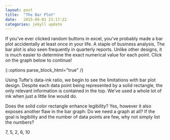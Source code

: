 ```yaml
---
layout: post
title:  "The Bar Plot"
date:   2015-09-01 23:17:22
categories: jekyll update
---
```


If you've ever clicked random buttons in excel, you've probably
made a bar plot accidentally at least once in your life.  A staple of business analysis,
The bar plot is also seen frequently in quarterly reports. Unlike other designs,
it is much easier to determine the exact numerical value for each point.
Click on the graph below to continue!



<div id="bar-plot"></div>
{::options parse_block_html="true" /}




Using Tufte's data-ink ratio, we begin to see the limitations with bar plot design.
Despite each data point being represented by a solid rectangle, the only relevant
information is contained in the top.  We've used a whole lot of ink when just a little
line would do.

Does the solid color rectangle enhance legibility?  Yes, however it also exposes another
flaw in the bar graph: Do we need a graph at all?  If the goal is legibility and
the number of data points are few, why not simply list the numbers?

7, 5, 2, 6, 10

<style>

.rectangle {
	fill: steelblue;
}
.axis {
  font: 10px sans-serif;
}

.axis path,
.axis line {
  fill: none;
  stroke: #000;
  shape-rendering: crispEdges;
}
</style>
<script src="https://cdnjs.cloudflare.com/ajax/libs/d3/3.5.6/d3.min.js"></script>
<script>
  (function () {
    var data = [
    {'x':1,'y':7}, {'x':2,'y':5}, {'x':3,'y':2},
    {'x':4,'y':6}, {'x':5, 'y':10}
    ];
    var state = 0;

    var margin = {top: 40, right: 40, bottom: 80, left: 40};
    var width = 600 - margin.left - margin.right;
    var height = 500 - margin.top - margin.bottom;

    var svg = d3.select("div#bar-plot").append("svg")
  	  .attr("width", width + margin.left + margin.right)
      .attr("height", height + margin.top + margin.bottom)
  	  .append("g")
      .attr("transform", "translate(" + margin.left + "," + margin.top + ")")
      .on('click', function (d) {
          if (state == 0) {
            state = 1;
            var rects = d3.selectAll(".rectangle")
              .transition()
              .duration(2000)
              .style("fill", "white")
              .style("stroke","black")
              .style("stroke-width","1px")
              .transition()
              .duration(2000)
              .attr("height", function (d) {
                  return 1;
              });
            }
        });

    var y = d3.scale.linear()
  		.domain([0, d3.max(data, function (d) { return d.y; })])
  		.range([height, 0]);

  	var x = d3.scale.ordinal()
  			.domain(data.map(function (d) { return d.x; }))
  			.rangeRoundBands([0, width], 0.5);

    var xAxis = d3.svg.axis()
    		.scale(x)
    	  .orient("bottom");

    var yAxis = d3.svg.axis()
    		.scale(y)
    	  .orient("left");

    svg.append("g")
      	.attr("class", "x axis")
      	.attr("transform", "translate(0," + height + ")")
      	.call(xAxis)
    svg.append("g")
      	.attr("class", "y axis")
      	.call(yAxis);

    svg.selectAll("rectangle")
      	.data(data)
      	.enter()
      	.append("rect")
      	.attr("class","rectangle")
      	.attr("width", x.rangeBand())
      	.attr("height", function (d) {
      			return height - y(d.y);
      	})
      	.attr("x", function (d) {return x(d.x);})
      	.attr("y", function (d) {return y(d.y);});

    })();
</script>
